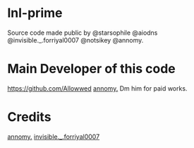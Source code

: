 # lnl-prime
Source code made public by @starsophile @aiodns @invisible._.forriyal0007 @notsikey @annomy.

# Main Developer of this code
 https://github.com/Allowwed
 [annomy.](https://discord.com/users/918776896727179284)
 Dm him for paid works.

# Credits 
 [annomy.](https://discord.com/users/918776896727179284)
 [invisible._.forriyal0007](https://discord.com/users/1112221047555629199)
